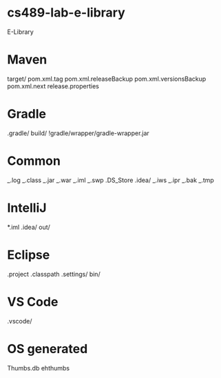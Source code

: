 # cs489-lab-e-library

E-Library

# Maven

target/
pom.xml.tag
pom.xml.releaseBackup
pom.xml.versionsBackup
pom.xml.next
release.properties

# Gradle

.gradle/
build/
!gradle/wrapper/gradle-wrapper.jar

# Common

_.log
_.class
_.jar
_.war
_.iml
_.swp
.DS_Store
.idea/
_.iws
_.ipr
_.bak
_.tmp

# IntelliJ

\*.iml
.idea/
out/

# Eclipse

.project
.classpath
.settings/
bin/

# VS Code

.vscode/

# OS generated

Thumbs.db
ehthumbs

